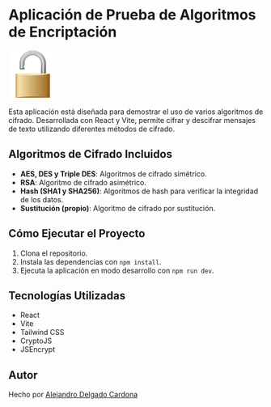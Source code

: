 # Aplicación de Prueba de Algoritmos de Encriptación

![Candado](./public/favicon.ico)

Esta aplicación está diseñada para demostrar el uso de varios algoritmos de cifrado. Desarrollada con React y Vite, permite cifrar y descifrar mensajes de texto utilizando diferentes métodos de cifrado.

## Algoritmos de Cifrado Incluidos

- **AES, DES y Triple DES**: Algoritmos de cifrado simétrico.
- **RSA**: Algoritmo de cifrado asimétrico.
- **Hash (SHA1 y SHA256)**: Algoritmos de hash para verificar la integridad de los datos.
- **Sustitución (propio)**: Algoritmo de cifrado por sustitución.

## Cómo Ejecutar el Proyecto

1. Clona el repositorio.
2. Instala las dependencias con `npm install`.
3. Ejecuta la aplicación en modo desarrollo con `npm run dev`.

## Tecnologías Utilizadas

- React
- Vite
- Tailwind CSS
- CryptoJS
- JSEncrypt

## Autor

Hecho por [Alejandro Delgado Cardona](https://alejandrodcardona.com)
